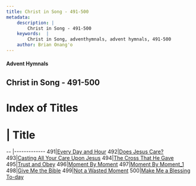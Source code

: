 ```yaml
---
title: Christ in Song - 491-500
metadata:
    description: |
        Christ in Song - 491-500
    keywords:  |
        Christ in Song, adventhymnals, advent hymnals, 491-500
    author: Brian Onang'o
---
```


#### Advent Hymnals
## Christ in Song - 491-500

# Index of Titles
# | Title                        
-- |-------------
491|[Every Day and Hour](/christ-in-song/CIS/401-500/491-500/Every-Day-and-Hour)
492|[Does Jesus Care?](/christ-in-song/CIS/401-500/491-500/Does-Jesus-Care)
493|[Casting All Your Care Upon Jesus](/christ-in-song/CIS/401-500/491-500/Casting-All-Your-Care-Upon-Jesus)
494|[The Cross That He Gave](/christ-in-song/CIS/401-500/491-500/The-Cross-That-He-Gave)
495|[Trust and Obey](/christ-in-song/CIS/401-500/491-500/Trust-and-Obey)
496|[Moment By Moment](/christ-in-song/CIS/401-500/491-500/Moment-By-Moment)
497|[Moment By Moment_1](/christ-in-song/CIS/401-500/491-500/Moment-By-Moment_1)
498|[Give Me the Bible](/christ-in-song/CIS/401-500/491-500/Give-Me-the-Bible)
499|[Not a Wasted Moment](/christ-in-song/CIS/401-500/491-500/Not-a-Wasted-Moment)
500|[Make Me a Blessing To-day](/christ-in-song/CIS/401-500/491-500/Make-Me-a-Blessing-To-day)